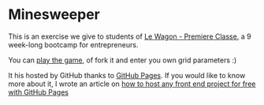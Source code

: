 # Minesweeper

This is an exercise we give to students of [Le Wagon - Premiere Classe](http://www.lewagon.org),
a 9 week-long bootcamp for entrepreneurs.

You can [play the game](http://sebastien.saunier.me/minesweeper/),
of fork it and enter you own grid parameters :)

It his hosted by GitHub thanks to [GitHub Pages](https://pages.github.com/).
If you would like to know more about it, I wrote an article on
[how to host any front end project for free with GitHub Pages](http://sebastien.saunier.me/blog/2014/04/27/host-any-front-end-project-with-github-pages.html)